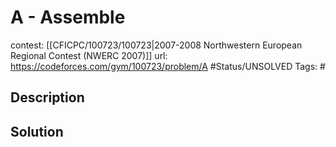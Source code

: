 # A - Assemble

contest: [[CFICPC/100723/100723|2007-2008 Northwestern European Regional Contest (NWERC 2007)]]
url: https://codeforces.com/gym/100723/problem/A
#Status/UNSOLVED
Tags: #

## Description

## Solution

